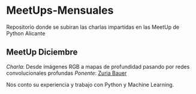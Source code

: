 # MeetUps-Mensuales
Repositorio donde se subiran las charlas impartidas en las MeetUp de Python Alicante


## MeetUp Diciembre 

*Charla*: Desde imágenes RGB a mapas de profundidad pasando por redes convolucionales profundas
*Ponente*: [Zuria Bauer](https://twitter.com/zuriich92)

Nos conto su experiencia y trabajo con Python y Machine Learning.
